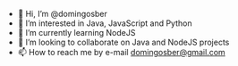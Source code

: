 - 👋 Hi, I’m @domingosber
- 👀 I’m interested in Java, JavaScript and Python
- 🌱 I’m currently learning NodeJS
- 💞️ I’m looking to collaborate on Java and NodeJS projects
- 📫 How to reach me by e-mail domingosber@gmail.com

<!---
domingosber/domingosber is a ✨ special ✨ repository because its `README.md` (this file) appears on your GitHub profile.
You can click the Preview link to take a look at your changes.
--->
